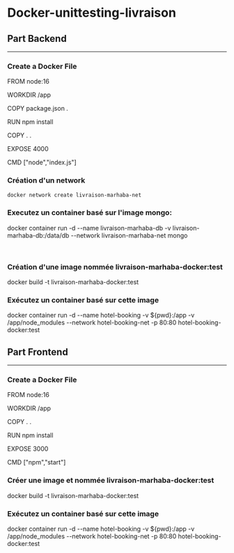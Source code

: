 # Docker-unittesting-livraison
## Part Backend
-----------------------------------------
### Create a Docker File 

FROM node:16

WORKDIR /app

COPY package.json .

RUN npm install

COPY . .

EXPOSE 4000

CMD ["node","index.js"]


### Création d'un network

```Bash
docker network create livraison-marhaba-net
```


### Executez un container basé sur l'image mongo:

docker container run -d --name livraison-marhaba-db -v livraison-marhaba-db:/data/db --network livraison-marhaba-net mongo

​
### Création  d'une image nommée livraison-marhaba-docker:test

docker build -t livraison-marhaba-docker:test

### Exécutez un container basé sur cette image 

docker container run -d --name hotel-booking -v ${pwd}:/app -v /app/node_modules --network hotel-booking-net -p 80:80 hotel-booking-docker:test


## Part Frontend
----------------------------------------------------
### Create a Docker File
FROM node:16

WORKDIR /app

COPY . .

RUN npm install

EXPOSE 3000

CMD ["npm","start"]

### Créer une image et nommée livraison-marhaba-docker:test

docker build -t livraison-marhaba-docker:test


### Exécutez un container basé sur cette image 

docker container run -d --name hotel-booking -v ${pwd}:/app -v /app/node_modules --network hotel-booking-net -p 80:80 hotel-booking-docker:test
